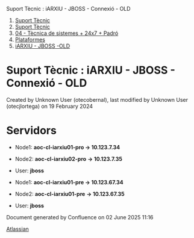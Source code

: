 Suport Tècnic : iARXIU - JBOSS - Connexió - OLD  

1.  [Suport Tècnic](index.html)
2.  [Suport Tècnic](13893782.html)
3.  [04 - Tècnica de sistemes + 24x7 + Padró](26313202.html)
4.  [Plataformes](Plataformes_41520520.html)
5.  [iARXIU - JBOSS -OLD](iARXIU---JBOSS--OLD_41520752.html)

Suport Tècnic : iARXIU - JBOSS - Connexió - OLD
===============================================

Created by Unknown User (otecobernal), last modified by Unknown User (otecjlortega) on 19 February 2024

Servidors 
==========

*   Node1: **aoc-cl-iarxiu01-pro → 10.123.7.34**
    
*   Node2: **aoc-cl-iarxiu02-pro** **→ 10.123.7.35**
*   User: **jboss**

*   Node1: **aoc-cl-iarxiu01-pre → 10.123.67.34**
    
*   Node2: **aoc-cl-iarxiu01-pre** **→ 10.123.67.35**
*   User: **jboss**

Document generated by Confluence on 02 June 2025 11:16

[Atlassian](http://www.atlassian.com/)